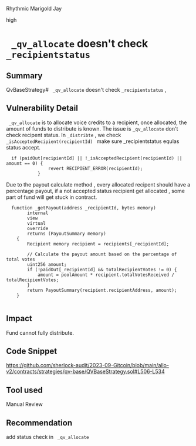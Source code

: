 Rhythmic Marigold Jay

high

# ` _qv_allocate`  doesn't check `_recipientstatus`
## Summary
QvBaseStrategy#  ` _qv_allocate`  doesn't check `_recipientstatus` ,
## Vulnerability Detail
` _qv_allocate` is  to allocate voice credits to a recipient, once allocated, the amount of funds to distribute  is known. 
The issue  is    `_qv_allocate`  don't  check  recipent status.
In  `_distribte` , we  check `_isAcceptedRecipient(recipientId) `  make sure  _recipientstatus equlas status accept.
```solidity
  if (paidOut[recipientId] || !_isAcceptedRecipient(recipientId) || amount == 0) {
                revert RECIPIENT_ERROR(recipientId);
            }
```

Due to the payout calculate method ,  every allocated recipent should have a percentage payout, if  a not  accepted status recipient get allocated ,  some part of fund will get stuck in contract.
```solidity
  function _getPayout(address _recipientId, bytes memory)
        internal
        view
        virtual
        override
        returns (PayoutSummary memory)
    {
        Recipient memory recipient = recipients[_recipientId];

        // Calculate the payout amount based on the percentage of total votes
        uint256 amount;
        if (!paidOut[_recipientId] && totalRecipientVotes != 0) {
            amount = poolAmount * recipient.totalVotesReceived / totalRecipientVotes;
        }
        return PayoutSummary(recipient.recipientAddress, amount);
    }
   
  ``` 
   
## Impact
Fund cannot fully distribute.
## Code Snippet
https://github.com/sherlock-audit/2023-09-Gitcoin/blob/main/allo-v2/contracts/strategies/qv-base/QVBaseStrategy.sol#L506-L534
## Tool used

Manual Review

## Recommendation

add  status check in ` _qv_allocate`